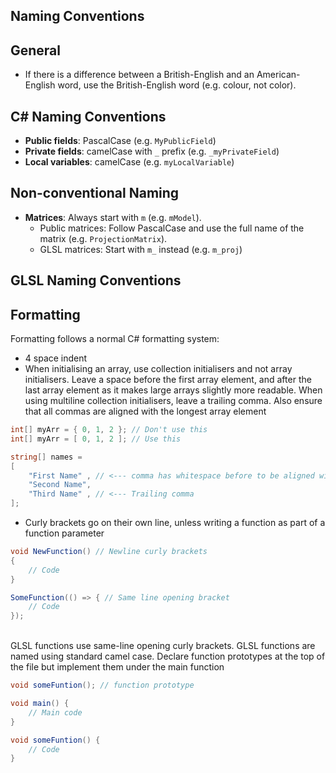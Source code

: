 ﻿Naming Conventions
---

## General
- If there is a difference between a British-English and an American-English word, use the British-English word (e.g. colour, not color).

## C# Naming Conventions
- **Public fields**: PascalCase (e.g. `MyPublicField`)
- **Private fields**: camelCase with `_` prefix (e.g. `_myPrivateField`)
- **Local variables**: camelCase (e.g. `myLocalVariable`)

## Non-conventional Naming
- **Matrices**: Always start with `m` (e.g. `mModel`).
    - Public matrices: Follow PascalCase and use the full name of the matrix (e.g. `ProjectionMatrix`).
    - GLSL matrices: Start with `m_` instead (e.g. `m_proj`)

## GLSL Naming Conventions

Formatting
---

Formatting follows a normal C# formatting system:
- 4 space indent
- When initialising an array, use collection initialisers and not array initialisers. Leave a space before the first array element, and after the last array element as it makes large arrays slightly more readable. When using multiline collection initialisers, leave a trailing comma. Also ensure that all commas are aligned with the longest array element
```csharp
int[] myArr = { 0, 1, 2 }; // Don't use this
int[] myArr = [ 0, 1, 2 ]; // Use this
```
```csharp
string[] names = 
[
    "First Name" , // <--- comma has whitespace before to be aligned with element 2
    "Second Name",
    "Third Name" , // <--- Trailing comma
];
```
- Curly brackets go on their own line, unless writing a function as part of a function parameter

```csharp
void NewFunction() // Newline curly brackets
{
    // Code
}
```
```csharp
SomeFunction(() => { // Same line opening bracket
    // Code
});
```
<br>
GLSL functions use same-line opening curly brackets. GLSL functions are named using standard camel case. Declare function prototypes at the top of the file but implement them under the main function<br>

```glsl
void someFuntion(); // function prototype

void main() {
    // Main code
}

void someFuntion() {
    // Code
}
```
